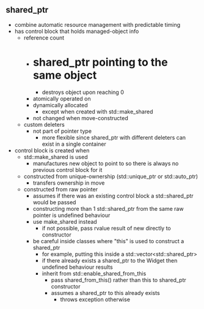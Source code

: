 ## shared_ptr
- combine automatic resource management with predictable timing
- has control block that holds managed-object info
	- reference count
		- # shared_ptr pointing to the same object
			- destroys object upon reaching 0
		- atomically operated on
		- dynamically allocated
			- except when created with std::make_shared
		- not changed when move-constructed
	- custom deleters
		- not part of pointer type
			- more flexible since shared_ptr with different deleters can exist in a single container
- control block is created when
	- std::make_shared is used
		- manufactures new object to point to so there is always no previous control block for it
	- constructed from unique-ownership (std::unique_ptr or std::auto_ptr)
		- transfers ownership in move
	- constructed from raw pointer
		- assumes if there was an existing control block a std::shared_ptr would be passed
		- constructing more than 1 std::shared_ptr from the same raw pointer is undefined behaviour
		- use make_shared instead
			- if not possible, pass rvalue result of new directly to constructor
		- be careful inside classes where "this" is used to construct a shared_ptr
			- for example, putting this inside a std::vector<std::shared_ptr<Widget>>
			- if there already exists a shared_ptr to the Widget then undefined behaviour results
			- inherit from std::enable_shared_from_this 
				- pass shared_from_this() rather than this to shared_ptr constructor
				- assumes a shared_ptr to this already exists
					- throws exception otherwise